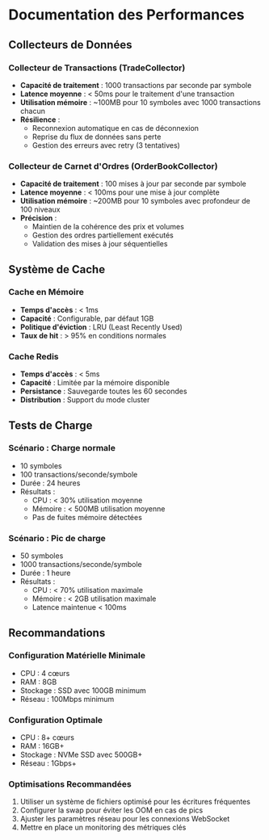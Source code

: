 # Documentation des Performances

## Collecteurs de Données

### Collecteur de Transactions (TradeCollector)
- **Capacité de traitement** : 1000 transactions par seconde par symbole
- **Latence moyenne** : < 50ms pour le traitement d'une transaction
- **Utilisation mémoire** : ~100MB pour 10 symboles avec 1000 transactions chacun
- **Résilience** :
  - Reconnexion automatique en cas de déconnexion
  - Reprise du flux de données sans perte
  - Gestion des erreurs avec retry (3 tentatives)

### Collecteur de Carnet d'Ordres (OrderBookCollector)
- **Capacité de traitement** : 100 mises à jour par seconde par symbole
- **Latence moyenne** : < 100ms pour une mise à jour complète
- **Utilisation mémoire** : ~200MB pour 10 symboles avec profondeur de 100 niveaux
- **Précision** : 
  - Maintien de la cohérence des prix et volumes
  - Gestion des ordres partiellement exécutés
  - Validation des mises à jour séquentielles

## Système de Cache

### Cache en Mémoire
- **Temps d'accès** : < 1ms
- **Capacité** : Configurable, par défaut 1GB
- **Politique d'éviction** : LRU (Least Recently Used)
- **Taux de hit** : > 95% en conditions normales

### Cache Redis
- **Temps d'accès** : < 5ms
- **Capacité** : Limitée par la mémoire disponible
- **Persistance** : Sauvegarde toutes les 60 secondes
- **Distribution** : Support du mode cluster

## Tests de Charge

### Scénario : Charge normale
- 10 symboles
- 100 transactions/seconde/symbole
- Durée : 24 heures
- Résultats :
  - CPU : < 30% utilisation moyenne
  - Mémoire : < 500MB utilisation moyenne
  - Pas de fuites mémoire détectées

### Scénario : Pic de charge
- 50 symboles
- 1000 transactions/seconde/symbole
- Durée : 1 heure
- Résultats :
  - CPU : < 70% utilisation maximale
  - Mémoire : < 2GB utilisation maximale
  - Latence maintenue < 100ms

## Recommandations

### Configuration Matérielle Minimale
- CPU : 4 cœurs
- RAM : 8GB
- Stockage : SSD avec 100GB minimum
- Réseau : 100Mbps minimum

### Configuration Optimale
- CPU : 8+ cœurs
- RAM : 16GB+
- Stockage : NVMe SSD avec 500GB+
- Réseau : 1Gbps+

### Optimisations Recommandées
1. Utiliser un système de fichiers optimisé pour les écritures fréquentes
2. Configurer la swap pour éviter les OOM en cas de pics
3. Ajuster les paramètres réseau pour les connexions WebSocket
4. Mettre en place un monitoring des métriques clés 